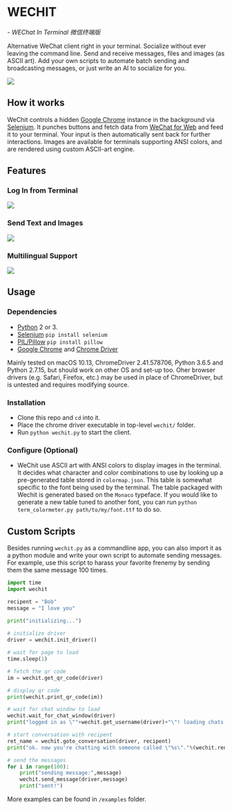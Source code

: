 # WECHIT 

*- WEChat In Terminal 微信终端版*

Alternative WeChat client right in your terminal. Socialize without ever leaving the command line. Send and receive messages, files and images (as ASCII art). Add your own scripts to automate batch sending and broadcasting messages, or just write an AI to socialize for you.

![](screenshots/screen01.png)

## How it works

WeChit controls a hidden [Google Chrome](https://www.google.com/chrome/) instance in the background via [Selenium](https://www.seleniumhq.org). It punches buttons and fetch data from [WeChat for Web](https://web.wechat.com) and feed it to your terminal. Your input is then automatically sent back for further interactions. Images are available for terminals supporting ANSI colors, and are rendered using custom ASCII-art engine.


## Features

### Log In from Terminal
![](screenshots/screen02.png)

### Send Text and Images
![](screenshots/screen04.png)


### Multilingual Support
![](screenshots/screen03.png)


## Usage

### Dependencies

- [Python](https://www.python.org) 2 or 3. 
- [Selenium](https://selenium-python.readthedocs.io/installation.html) `pip install selenium`
- [PIL/Pillow](https://pillow.readthedocs.io/en/5.2.x/) `pip install pillow`
- [Google Chrome](https://www.google.com/chrome/) and [Chrome Driver](https://sites.google.com/a/chromium.org/chromedriver/downloads)

Mainly tested on macOS 10.13, ChromeDriver 2.41.578706, Python 3.6.5 and Python 2.7.15, but should work on other OS and set-up too. Oher browser drivers (e.g. Safari, Firefox, etc.) may be used in place of ChromeDriver, but is untested and requires modifying source.

### Installation

- Clone this repo and `cd` into it.
- Place the chrome driver executable in top-level `wechit/` folder.
- Run `python wechit.py` to start the client.


### Configure (Optional)

- WeChit use ASCII art with ANSI colors to display images in the terminal. It decides what character and color combinations to use by looking up a pre-generated table stored in `colormap.json`. This table is somewhat specific to the font being used by the terminal. The table packaged with Wechit is generated based on the `Monaco` typeface. If you would like to generate a new table tuned to another font, you can run `python term_colormeter.py path/to/my/font.ttf` to do so.


## Custom Scripts

Besides running `wechit.py` as a commandline app, you can also import it as a python module and write your own script to automate sending messages. For example, use this script to harass your favorite frenemy by sending them the same message 100 times.

```python
import time
import wechit

recipent = "Bob"
message = "I love you"

print("initializing...")
    
# initialize driver
driver = wechit.init_driver()

# wait for page to load
time.sleep(1)

# fetch the qr code
im = wechit.get_qr_code(driver)

# display qr code
print(wechit.print_qr_code(im))

# wait for chat window to load
wechit.wait_for_chat_window(driver)
print("logged in as \""+wechit.get_username(driver)+"\"! loading chats...")

# start conversation with recipent
ret_name = wechit.goto_conversation(driver, recipent)
print("ok. now you're chatting with someone called \"%s\"."%(wechit.render_unicode(wechit.no_emoji(ret_name))))

# send the messages
for i in range(100):
    print("sending message:",message)
    wechit.send_message(driver,message)
    print("sent!")

```

More examples can be found in `/examples` folder.

